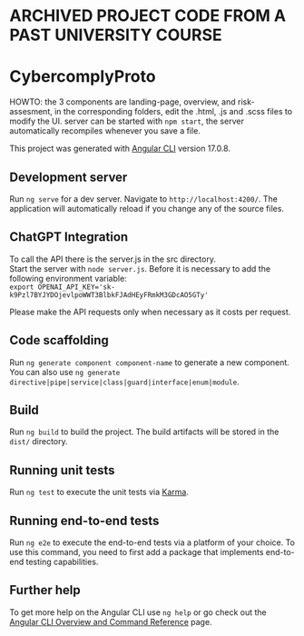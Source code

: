 # ARCHIVED PROJECT CODE FROM A PAST UNIVERSITY COURSE

# CybercomplyProto

HOWTO:
the 3 components are landing-page, overview, and risk-assesment, in the corresponding folders, edit the .html, .js and
.scss files to modify the UI. server can be started with `npm start`, the server automatically recompiles whenever you
save a file.

This project was generated with [Angular CLI](https://github.com/angular/angular-cli) version 17.0.8.

## Development server

Run `ng serve` for a dev server. Navigate to `http://localhost:4200/`. The application will automatically reload if you
change any of the source files.

## ChatGPT Integration

To call the API there is the server.js in the src directory.  
Start the server with `node server.js`.
Before it is necessary to add the following environment variable:  
`export OPENAI_API_KEY='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'`

Please make the API requests only when necessary as it costs per request.

## Code scaffolding

Run `ng generate component component-name` to generate a new component. You can also
use `ng generate directive|pipe|service|class|guard|interface|enum|module`.

## Build

Run `ng build` to build the project. The build artifacts will be stored in the `dist/` directory.

## Running unit tests

Run `ng test` to execute the unit tests via [Karma](https://karma-runner.github.io).

## Running end-to-end tests

Run `ng e2e` to execute the end-to-end tests via a platform of your choice. To use this command, you need to first add a
package that implements end-to-end testing capabilities.

## Further help

To get more help on the Angular CLI use `ng help` or go check out
the [Angular CLI Overview and Command Reference](https://angular.io/cli) page.
